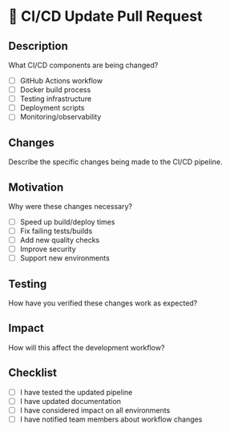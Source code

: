 # 🚀 CI/CD Update Pull Request

## Description
What CI/CD components are being changed?

- [ ] GitHub Actions workflow
- [ ] Docker build process
- [ ] Testing infrastructure
- [ ] Deployment scripts
- [ ] Monitoring/observability

## Changes
Describe the specific changes being made to the CI/CD pipeline.

## Motivation
Why were these changes necessary?

- [ ] Speed up build/deploy times
- [ ] Fix failing tests/builds
- [ ] Add new quality checks
- [ ] Improve security
- [ ] Support new environments

## Testing
How have you verified these changes work as expected?

## Impact
How will this affect the development workflow?

## Checklist
- [ ] I have tested the updated pipeline
- [ ] I have updated documentation
- [ ] I have considered impact on all environments
- [ ] I have notified team members about workflow changes